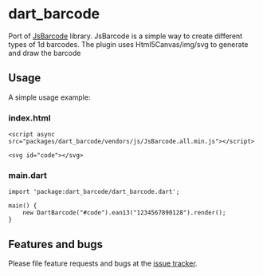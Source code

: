 # dart_barcode

Port of [JsBarcode](https://github.com/lindell/JsBarcode) library.
JsBarcode is a simple way to create different types of 1d barcodes.
The plugin uses Html5Canvas/img/svg to generate and draw the barcode

## Usage

A simple usage example:


### index.html

    <script async src="packages/dart_barcode/vendors/js/JsBarcode.all.min.js"></script>

    <svg id="code"></svg>

### main.dart

    import 'package:dart_barcode/dart_barcode.dart';

    main() {
        new DartBarcode("#code").ean13("1234567890128").render();
    }

## Features and bugs

Please file feature requests and bugs at the [issue tracker][tracker].

[tracker]: https://github.com/lejard-h/dart_barcode/issues
